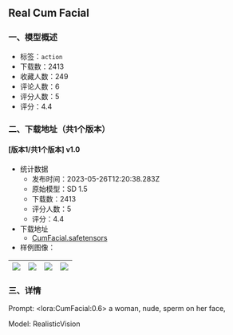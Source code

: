 ## Real Cum Facial 
### 一、模型概述

- 标签：`action`
- 下载数：2413
- 收藏人数：249
- 评论人数：6
- 评分人数：5
- 评分：4.4

### 二、下载地址（共1个版本）

#### [版本1/共1个版本] v1.0

- 统计数据
  - 发布时间：2023-05-26T12:20:38.283Z
  - 原始模型：SD 1.5
  - 下载数：2413
  - 评分人数：5
  - 评分：4.4
- 下载地址
  - [CumFacial.safetensors](https://civitai.com/api/download/models/81785)
- 样例图像：

| <img src="https://image.civitai.com/xG1nkqKTMzGDvpLrqFT7WA/71d6422e-8267-43a5-be90-b7ae95db0e5e/width=450/918678.jpeg" /> | <img src="https://image.civitai.com/xG1nkqKTMzGDvpLrqFT7WA/16d6ff2a-2e9d-4994-9532-1efb57b9493d/width=450/918676.jpeg" /> | <img src="https://image.civitai.com/xG1nkqKTMzGDvpLrqFT7WA/482e2af5-ec39-4299-8273-2f4e69d78230/width=450/918677.jpeg" /> | <img src="https://image.civitai.com/xG1nkqKTMzGDvpLrqFT7WA/8dd4bba6-3512-40ff-9f04-1df87bd17e5f/width=450/918680.jpeg" /> |
| ---- | ---- | ---- | ---- |


### 三、详情
<p>Prompt: &lt;lora:CumFacial:0.6&gt; a woman, nude, sperm on her face,</p><p>Model: RealisticVision</p>